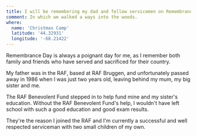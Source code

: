 ```yaml
---
title: I will be remembering my dad and fellow servicemen on Remembrance Day
comment: In which we walked a ways into the woods.
where:
  name: 'Christmas Camp'
  latitude: '44.32931'
  longitude: '-68.21422'
---
```

Remembrance Day is always a poignant day for me, as I remember both family and friends who have served and sacrificed for their country.

My father was in the RAF, based at RAF Bruggen, and unfortunately passed away in 1986 when I was just two years old, leaving behind my mum, my big sister and me.

The RAF Benevolent Fund stepped in to help fund mine and my sister's education. Without the RAF Benevolent Fund's help, I wouldn't have left school with such a good education and good exam results.

They're the reason I joined the RAF and I'm currently a successful and well respected serviceman with two small children of my own.